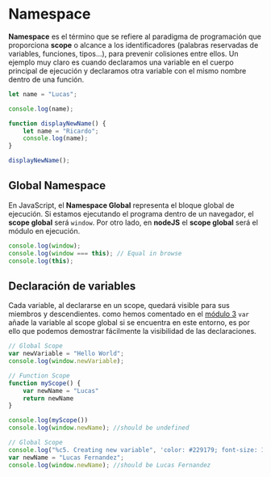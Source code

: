 # Namespace

**Namespace** es el término que se refiere al paradigma de programación que proporciona **scope** o alcance a los identificadores (palabras reservadas de variables, funciones, tipos...), para prevenir colisiones entre ellos. Un ejemplo muy claro es cuando declaramos una variable en el cuerpo principal de ejecución y declaramos otra variable con el mismo nombre dentro de una función.

```javascript
let name = "Lucas";

console.log(name);

function displayNewName() {
    let name = "Ricardo";
    console.log(name);
}

displayNewName();
```

## Global Namespace

En JavaScript, el **Namespace Global** representa el bloque global de ejecución. Si estamos ejecutando el programa dentro de un navegador, el **scope global** será `window`. Por otro lado, en **nodeJS** el **scope global** será el módulo en ejecución.

```javascript
console.log(window);
console.log(window === this); // Equal in browse
console.log(this);
```

## Declaración de variables

Cada variable, al declararse en un scope, quedará visible para sus miembros y descendientes. como hemos comentado en el [módulo 3](/beginner/3_variables/README.md) `var` añade la variable al scope global si se encuentra en este entorno, es por ello que podemos demostrar fácilmente la visibilidad de las declaraciones.

```javascript
// Global Scope
var newVariable = "Hello World";
console.log(window.newVariable);

// Function Scope
function myScope() {
    var newName = "Lucas"
    return newName
}

console.log(myScope())
console.log(window.newName); //should be undefined

// Global Scope
console.log("%c5. Creating new variable", 'color: #229179; font-size: 16px;');
var newName = "Lucas Fernandez";
console.log(window.newName); //should be Lucas Fernandez
```